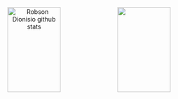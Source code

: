 <!-- <img width=100% src="https://capsule-render.vercel.app/api?type=waving&color=051933&height=120&section=header"/> -->

<div align="center">  
  <img width="49%" height="195px" src="https://github-readme-stats.vercel.app/api?username=robsondionisio&show_icons=true&count_private=true&hide_border=true&title_color=167bf7&icon_color=6bd1ff&text_color=ffffff&bg_color=012241" alt="Robson Dionisio github stats" /> 
  
  <img width="49%" height="195px" src="https://github-readme-stats.vercel.app/api/top-langs/?username=robsondionisio&layout=compact&hide_border=true&title_color=167bf7&text_color=ffffff&bg_color=012241" />
</div>

<!-- <img width=100% src="https://capsule-render.vercel.app/api?type=waving&color=051933&height=120&section=footer"/> -->

<!--
**robsondionisio/robsondionisio** is a ✨ _special_ ✨ repository because its `README.md` (this file) appears on your GitHub profile.

Here are some ideas to get you started:

- 🔭 I’m currently working on ...
- 🌱 I’m currently learning ...
- 👯 I’m looking to collaborate on ...
- 🤔 I’m looking for help with ...
- 💬 Ask me about ...
- 📫 How to reach me: ...
- 😄 Pronouns: ...
- ⚡ Fun fact: ...
-->
